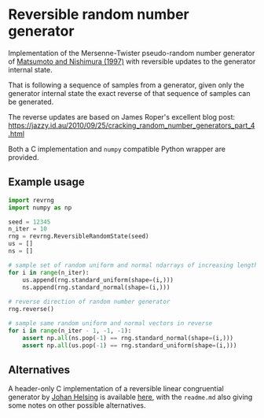 # Reversible random number generator

Implementation of the Mersenne-Twister pseudo-random number generator of
[Matsumoto and Nishimura (1997)](http://citeseer.ist.psu.edu/viewdoc/summary?doi=10.1.1.215.1141)
with reversible updates to the generator internal state. 

That is following a sequence of samples from a generator, given only the generator 
internal state the exact reverse of that sequence of samples can be generated.

The reverse updates are based on James Roper's excellent blog post:
 https://jazzy.id.au/2010/09/25/cracking_random_number_generators_part_4.html

Both a C implementation and `numpy` compatible Python wrapper are provided.

## Example usage

```python
import revrng
import numpy as np

seed = 12345
n_iter = 10
rng = revrng.ReversibleRandomState(seed)
us = []
ns = []

# sample set of random uniform and normal ndarrays of increasing length
for i in range(n_iter):
    us.append(rng.standard_uniform(shape=(i,)))
    ns.append(rng.standard_normal(shape=(i,)))
    
# reverse direction of random number generator
rng.reverse()

# sample same random uniform and normal vectors in reverse
for i in range(n_iter - 1, -1, -1):
    assert np.all(ns.pop(-1) == rng.standard_normal(shape=(i,)))
    assert np.all(us.pop(-1) == rng.standard_uniform(shape=(i,)))
```

## Alternatives

A header-only C implementation of a reversible linear congruential generator by [Johan Helsing](https://github.com/bobbaluba) is available [here](https://github.com/bobbaluba/rlcg), with the `readme.md` also giving some notes on other possible alternatives.
